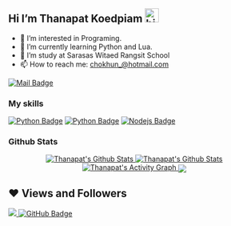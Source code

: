 ## Hi I’m Thanapat Koedpiam <img src="https://user-images.githubusercontent.com/1303154/88677602-1635ba80-d120-11ea-84d8-d263ba5fc3c0.gif" width="28px" alt="hi">

- 👀 I’m interested in Programing.
- 🌱 I’m currently learning Python and Lua.
- 🏫 I’m study at Sarasas Witaed Rangsit School
- 📫 How to reach me: chokhun_@hotmail.com

[![Mail Badge](https://img.shields.io/badge/-chokhun_@hotmail.com-c0392b?style=flat&labelColor=c0392b&logo=gmail&logoColor=white)](mailto:chokhun_@hotmail.com)

<!-- TODO: Make technologies links takes you to repositories -->
### My skills

[![Python Badge](https://img.shields.io/badge/-Python-3776ab?style=for-the-badge&labelColor=black&logo=python)](#) [![Python Badge](https://img.shields.io/badge/-Lua-0e00a8?style=for-the-badge&labelColor=black&logo=lua)](#) [![Nodejs Badge](https://img.shields.io/badge/-Nodejs-3C873A?style=for-the-badge&labelColor=black&logo=node.js&logoColor=3C873A)](#) 

### Github Stats

<p align="center">
    <a href="https://github.com/jumpogpo/">
        <img alt="Thanapat's Github Stats" src="https://github-readme-stats.vercel.app/api?username=jumpogpo&show_icons=true&theme=dark"/>
    </a>
    <a href="https://github.com/jumpogpo/">
        <img alt="Thanapat's Github Stats" src="https://github-readme-stats.vercel.app/api/top-langs/?username=jumpogpo&langs_count=10&theme=dark"/>
    </a>
    <a href="https://github.com/jumpogpo/">
        <img alt="Thanapat's Activity Graph" src="https://activity-graph.herokuapp.com/graph?username=jumpogpo&bg_color=0000&color=b5b5b5&line=ffffff&point=78fe96&hide_border=true&theme=dark"/>
    </a>
    <img align="center" src="https://discord.c99.nl/widget/theme-3/432049960012349450.png"><br>
</p>

## ❤ Views and Followers
<a href="https://github.com/jumpogpo/">
    <img src="https://komarev.com/ghpvc/?username=jumpogpo">
</a>
<a href="https://github.com/jumpogpo/"><img src="https://img.shields.io/github/followers/jumpogpo?label=Followers&style=social" alt="GitHub Badge"></a>